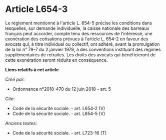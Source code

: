 # Article L654-3

Le règlement mentionné à l'article L. 654-5 précise les conditions dans lesquelles, sur demande individuelle, la caisse
nationale des barreaux français peut accorder, compte tenu des ressources de l'intéressé, une exonération des cotisations
prévues à l'article L. 654-2 en faveur des avocats qui, à titre individuel ou collectif, ont adhéré, avant la promulgation de
la loi n° 79-7 du 2 janvier 1979, à des conventions instituant des régimes supplémentaires de retraites. Les droits des
avocats qui bénéficieront de cette exonération seront réduits en conséquence.

**Liens relatifs à cet article**

_Créé par_:

  - Ordonnance n°2018-470 du 12 juin 2018 - art. 5

_Cite_:

  - Code de la sécurité sociale. - art. L654-2 (V)
  - Code de la sécurité sociale. - art. L654-5 (V)

_Anciens textes_:

  - Code de la sécurité sociale. - art. L723-16 (T)
